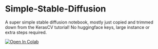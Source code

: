 # Simple-Stable-Diffusion
A super simple stable diffusion notebook, mostly just copied and trimmed down from the KerasCV tutorial! No huggingface keys, large instance or extra steps required.

[![Open In Colab](https://colab.research.google.com/assets/colab-badge.svg)](https://colab.research.google.com/drive/1HnoiczjSaWj1IYmCrdxlheIBMk6b72QF?usp=sharing)


